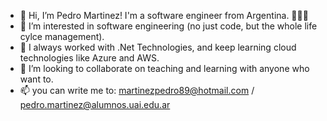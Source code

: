 - 👋 Hi, I’m Pedro Martinez! I'm a software engineer from Argentina. 💙🤍💙
- 👀 I’m interested in software engineering (no just code, but the whole life cylce management).
- 🌱 I always worked with .Net Technologies, and keep learning cloud technologies like Azure and AWS.
- 💞️ I’m looking to collaborate on teaching and learning with anyone who want to. 
- 📫 you can write me to: martinezpedro89@hotmail.com / pedro.martinez@alumnos.uai.edu.ar 

<!---
martinezpedro89/martinezpedro89 is a ✨ special ✨ repository because its `README.md` (this file) appears on your GitHub profile.
You can click the Preview link to take a look at your changes.
--->

